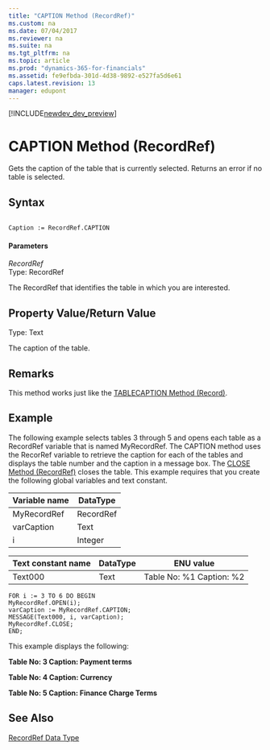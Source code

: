 ```yaml
---
title: "CAPTION Method (RecordRef)"
ms.custom: na
ms.date: 07/04/2017
ms.reviewer: na
ms.suite: na
ms.tgt_pltfrm: na
ms.topic: article
ms.prod: "dynamics-365-for-financials"
ms.assetid: fe9efbda-301d-4d38-9892-e527fa5d6e61
caps.latest.revision: 13
manager: edupont
---
```


[!INCLUDE[newdev_dev_preview](../includes/newdev_dev_preview.md)]

# CAPTION Method (RecordRef)
Gets the caption of the table that is currently selected. Returns an error if no table is selected.  
  
## Syntax  
  
```  
  
Caption := RecordRef.CAPTION  
```  
  
#### Parameters  
 *RecordRef*  
 Type: RecordRef  
  
 The RecordRef that identifies the table in which you are interested.  
  
## Property Value/Return Value  
 Type: Text  
  
 The caption of the table.  
  
## Remarks  
 This method works just like the [TABLECAPTION Method \(Record\)](devenv-TABLECAPTION-Method-Record.md).  
  
## Example  
 The following example selects tables 3 through 5 and opens each table as a RecordRef variable that is named MyRecordRef. The CAPTION method uses the RecorRef variable to retrieve the caption for each of the tables and displays the table number and the caption in a message box. The [CLOSE Method \(RecordRef\)](devenv-CLOSE-Method-RecordRef.md) closes the table. This example requires that you create the following global variables and text constant.  
  
|Variable name|DataType|  
|-------------------|--------------|  
|MyRecordRef|RecordRef|  
|varCaption|Text|  
|i|Integer|  
  
|Text constant name|DataType|ENU value|  
|------------------------|--------------|---------------|  
|Text000|Text|Table No: %1 Caption: %2|  
  
```  
FOR i := 3 TO 6 DO BEGIN  
MyRecordRef.OPEN(i);  
varCaption := MyRecordRef.CAPTION;  
MESSAGE(Text000, i, varCaption);  
MyRecordRef.CLOSE;  
END;  
```  
  
 This example displays the following:  
  
 **Table No: 3   Caption: Payment terms**  
  
 **Table No: 4   Caption: Currency**  
  
 **Table No: 5   Caption: Finance Charge Terms**  
  
## See Also  
 [RecordRef Data Type](../datatypes/devenv-RecordRef-Data-Type.md)
